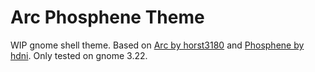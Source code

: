 # Arc Phosphene Theme

WIP gnome shell theme. Based on [Arc by horst3180](https://github.com/horst3180/arc-theme) and [Phosphene by hdni](https://github.com/hdni/Phosphene).
Only tested on gnome 3.22.

